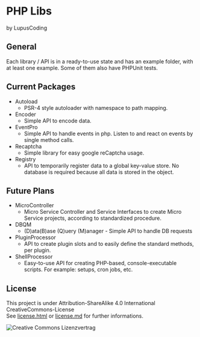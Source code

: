 # PHP Libs
by LupusCoding

## General
Each library / API is in a ready-to-use state and has an example folder, with at least one example. Some of them also have PHPUnit tests.

## Current Packages
* Autoload
  * PSR-4 style autoloader with namespace to path mapping.
* Encoder
  * Simple API to encode data.
* EventPro
  * Simple API to handle events in php. Listen to and react on events by single method calls.
* Recaptcha
  * Simple library for easy google reCaptcha usage.
* Registry
  * API to temporarily register data to a global key-value store. No database is required because all data is stored in the object.
  
## Future Plans
* MicroController
  * Micro Service Controller and Service Interfaces to create Micro Service projects, according to standardized procedure.
* DBQM
  * (D)ata(B)ase (Q)uery (M)anager - Simple API to handle DB requests
* PluginProcessor
  * API to create plugin slots and to easily define the standard methods, per plugin.
* ShellProcessor
  * Easy-to-use API for creating PHP-based, console-executable scripts. For example: setups, cron jobs, etc.

## License
This project is under Attribution-ShareAlike 4.0 International CreativeCommons-License<br/>
See <a href="license.html">license.html</a> or <a href="license.md">license.md</a> for further informations.

![Creative Commons Lizenzvertrag](https://i.creativecommons.org/l/by-sa/4.0/88x31.png)
